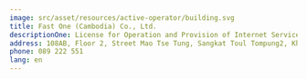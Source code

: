 ```yaml
---
image: src/asset/resources/active-operator/building.svg
title: Fast One (Cambodia) Co., Ltd.
descriptionOne: License for Operation and Provision of Internet Service
address: 108AB, Floor 2, Street Mao Tse Tung, Sangkat Toul Tompung2, Khan Chamkarmon, Phnom Penh
phone: 089 222 551
lang: en
---
```

